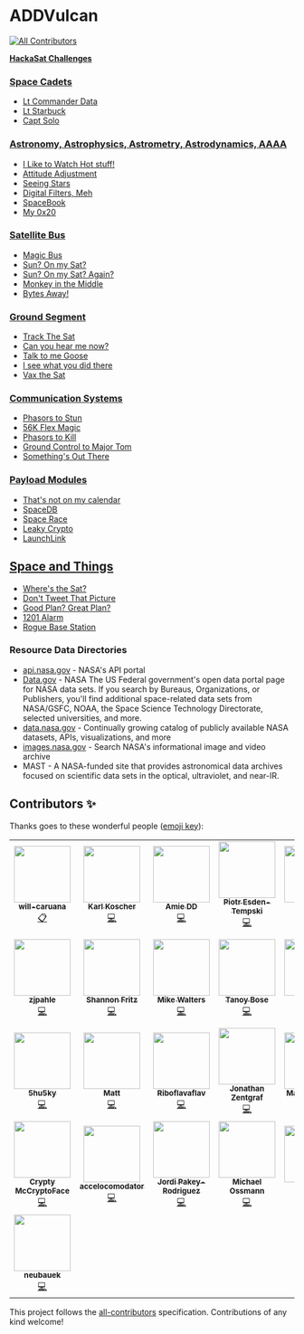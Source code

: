 # ADDVulcan
<!-- ALL-CONTRIBUTORS-BADGE:START - Do not remove or modify this section -->
[![All Contributors](https://img.shields.io/badge/all_contributors-29-orange.svg?style=flat-square)](#contributors-)
<!-- ALL-CONTRIBUTORS-BADGE:END -->
[**HackaSat Challenges**](https://www.hackasat.com/)

### [Space Cadets](https://github.com/AmieDD/ADDVulcan/tree/master/Space%20Cadets)

- [Lt Commander Data](https://github.com/AmieDD/ADDVulcan/tree/master/Space%20Cadets/LT%20Commander%20Data)
- [Lt Starbuck](https://github.com/AmieDD/ADDVulcan/tree/master/Space%20Cadets/LT%20Starbuck)
- [Capt Solo](https://github.com/AmieDD/ADDVulcan/tree/master/Space%20Cadets/Capt%20Solo) 

### [Astronomy, Astrophysics, Astrometry, Astrodynamics, AAAA](https://github.com/AmieDD/ADDVulcan/tree/master/Astronomy%20Astrophysics%20Astrometry%20Astrodynamics%20AAAA)

- [I Like to Watch Hot stuff!](https://github.com/AmieDD/ADDVulcan/tree/master/Astronomy%20Astrophysics%20Astrometry%20Astrodynamics%20AAAA/I%20Like%20to%20Watch)
- [Attitude Adjustment](https://github.com/AmieDD/ADDVulcan/tree/master/Astronomy%20Astrophysics%20Astrometry%20Astrodynamics%20AAAA/Attitude%20Adjustment)
- [Seeing Stars](https://github.com/AmieDD/ADDVulcan/tree/master/Astronomy%20Astrophysics%20Astrometry%20Astrodynamics%20AAAA/Seeing%20Stars)
- [Digital Filters, Meh](https://github.com/AmieDD/ADDVulcan/tree/master/Astronomy%20Astrophysics%20Astrometry%20Astrodynamics%20AAAA/Digital%20Filters%2C%20Me)
- [SpaceBook](https://github.com/AmieDD/ADDVulcan/tree/master/Astronomy%20Astrophysics%20Astrometry%20Astrodynamics%20AAAA/SpaceBook)
- [My 0x20](https://github.com/AmieDD/ADDVulcan/tree/master/Astronomy%20Astrophysics%20Astrometry%20Astrodynamics%20AAAA/My%200x20)

### [Satellite Bus](https://github.com/AmieDD/ADDVulcan/tree/master/Satellite%20Bus)

- [Magic Bus](https://github.com/AmieDD/ADDVulcan/tree/master/Satellite%20Bus/Magic%20Bus)
- [Sun? On my Sat?](https://github.com/AmieDD/ADDVulcan/tree/master/Satellite%20Bus/Sun%3F%20On%20my%20Sat%3F)
- [Sun? On my Sat? Again?](https://github.com/AmieDD/ADDVulcan/tree/master/Satellite%20Bus/Sun%3F%20On%20my%20Sat%3F%20Again%3F)
- [Monkey in the Middle](https://github.com/AmieDD/ADDVulcan/tree/master/Satellite%20Bus/Monkey%20in%20the%20Middle)
- [Bytes Away!](https://github.com/AmieDD/ADDVulcan/tree/master/Satellite%20Bus/Bytes%20Away!)

### [Ground Segment](https://github.com/AmieDD/ADDVulcan/tree/master/Groud%20Segment)

- [Track The Sat](https://github.com/AmieDD/ADDVulcan/tree/master/Groud%20Segment/Track%20the%20sat)
- [Can you hear me now?](https://github.com/AmieDD/ADDVulcan/tree/master/Groud%20Segment/Can%20you%20hear%20me%20now)
- [Talk to me Goose](https://github.com/AmieDD/ADDVulcan/tree/master/Groud%20Segment/Talk%20to%20me%20Goose)
- [I see what you did there](https://github.com/AmieDD/ADDVulcan/tree/master/Groud%20Segment/I%20see%20what%20you%20did%20there)
- [Vax the Sat](https://github.com/AmieDD/ADDVulcan/tree/master/Groud%20Segment/Vax%20the%20Sat)

### [Communication Systems](https://github.com/AmieDD/ADDVulcan/tree/master/Communication%20Systems)

- [Phasors to Stun](https://github.com/AmieDD/ADDVulcan/tree/master/Communication%20Systems/Phasors%20to%20Stun)
- [56K Flex Magic](https://github.com/AmieDD/ADDVulcan/tree/master/Communication%20Systems/56K%20Flex%20Magic)
- [Phasors to Kill](https://github.com/AmieDD/ADDVulcan/tree/master/Communication%20Systems/Phasors%20to%20Kill)
- [Ground Control to Major Tom](https://github.com/AmieDD/ADDVulcan/tree/master/Communication%20Systems/Ground%20Control%20to%20Major%20Tom)
- [Something's Out There](https://github.com/AmieDD/ADDVulcan/tree/master/Communication%20Systems/Something's%20Out%20There)

### [Payload Modules](https://github.com/AmieDD/ADDVulcan/tree/master/Payload%20Modules)

- [That's not on my calendar]()
- [SpaceDB](https://github.com/AmieDD/ADDVulcan/tree/master/Payload%20Modules/SpaceDB)
- [Space Race](https://github.com/AmieDD/ADDVulcan/tree/master/Payload%20Modules/Space%20Race)
- [Leaky Crypto](https://github.com/AmieDD/ADDVulcan/tree/master/Payload%20Modules/Leaky%20Crypto)
- [LaunchLink](https://github.com/AmieDD/ADDVulcan/tree/master/Payload%20Modules/Launch%20Link)

## [Space and Things](https://github.com/AmieDD/ADDVulcan/tree/master/Space%20and%20Things)

- [Where's the Sat?](https://github.com/AmieDD/ADDVulcan/tree/master/Space%20and%20Things/Wheres%20the%20sat)
- [Don't Tweet That Picture](https://github.com/AmieDD/ADDVulcan/tree/master/Space%20and%20Things/Dont%20Tweet%20That%20Picture)
- [Good Plan? Great Plan?](https://github.com/AmieDD/ADDVulcan/tree/master/Space%20and%20Things/Good%20Plan%3F%20Great%20Plan%3F)
- [1201 Alarm](https://github.com/AmieDD/ADDVulcan/tree/master/Space%20and%20Things/1201%20Alarm)
- [Rogue Base Station](https://github.com/AmieDD/ADDVulcan/tree/master/Space%20and%20Things/Rogue%20Base%20Station)

### Resource Data Directories
- [api.nasa.gov](https://api.nasa.gov) - NASA's API portal
- [Data.gov](https://Data.gov) - NASA The US Federal government's open data portal page for NASA data sets. If you search by Bureaus, Organizations, or Publishers, you'll find additional space-related data sets from NASA/GSFC, NOAA, the Space Science Technology Directorate, selected universities, and more.
- [data.nasa.gov](https://data.nasa.gov) - Continually growing catalog of publicly available NASA datasets, APIs, visualizations, and more
- [images.nasa.gov](https://images.nasa.gov) - Search NASA's informational image and video archive
- MAST - A NASA-funded site that provides astronomical data archives focused on scientific data sets in the optical, ultraviolet, and near-IR.

## Contributors ✨

Thanks goes to these wonderful people ([emoji key](https://allcontributors.org/docs/en/emoji-key)):

<!-- ALL-CONTRIBUTORS-LIST:START - Do not remove or modify this section -->
<!-- prettier-ignore-start -->
<!-- markdownlint-disable -->
<table>
  <tr>
    <td align="center"><a href="https://github.com/will-caruana"><img src="https://avatars2.githubusercontent.com/u/20567604?v=4" width="100px;" alt=""/><br /><sub><b>will-caruana</b></sub></a><br /><a href="#eventOrganizing-will-caruana" title="Event Organizing">📋</a></td>
    <td align="center"><a href="https://homes.cs.washington.edu/~supersat/"><img src="https://avatars3.githubusercontent.com/u/1396229?v=4" width="100px;" alt=""/><br /><sub><b>Karl Koscher</b></sub></a><br /><a href="https://github.com/AmieDD/ADDVulcan/commits?author=supersat" title="Code">💻</a></td>
    <td align="center"><a href="http://www.amiedd.com"><img src="https://avatars3.githubusercontent.com/u/7669428?v=4" width="100px;" alt=""/><br /><sub><b>Amie DD</b></sub></a><br /><a href="https://github.com/AmieDD/ADDVulcan/commits?author=AmieDD" title="Code">💻</a></td>
    <td align="center"><a href="http://1bitsquared.com"><img src="https://avatars3.githubusercontent.com/u/17334?v=4" width="100px;" alt=""/><br /><sub><b>Piotr Esden-Tempski</b></sub></a><br /><a href="https://github.com/AmieDD/ADDVulcan/commits?author=esden" title="Code">💻</a></td>
    <td align="center"><a href="http://alvarop.com"><img src="https://avatars2.githubusercontent.com/u/744129?v=4" width="100px;" alt=""/><br /><sub><b>Alvaro</b></sub></a><br /><a href="https://github.com/AmieDD/ADDVulcan/commits?author=alvarop" title="Code">💻</a></td>
    <td align="center"><a href="https://twitter.com/shipcod3"><img src="https://avatars0.githubusercontent.com/u/3483615?v=4" width="100px;" alt=""/><br /><sub><b>Jay Turla</b></sub></a><br /><a href="https://github.com/AmieDD/ADDVulcan/commits?author=shipcod3" title="Code">💻</a></td>
    <td align="center"><a href="https://github.com/schneider42"><img src="https://avatars0.githubusercontent.com/u/452051?v=4" width="100px;" alt=""/><br /><sub><b>schneider42</b></sub></a><br /><a href="https://github.com/AmieDD/ADDVulcan/commits?author=schneider42" title="Code">💻</a></td>
  </tr>
  <tr>
    <td align="center"><a href="https://github.com/zjpahle"><img src="https://avatars2.githubusercontent.com/u/5356102?v=4" width="100px;" alt=""/><br /><sub><b>zjpahle</b></sub></a><br /><a href="https://github.com/AmieDD/ADDVulcan/commits?author=zjpahle" title="Code">💻</a></td>
    <td align="center"><a href="https://github.com/shannonfritz"><img src="https://avatars3.githubusercontent.com/u/10999809?v=4" width="100px;" alt=""/><br /><sub><b>Shannon Fritz</b></sub></a><br /><a href="https://github.com/AmieDD/ADDVulcan/commits?author=shannonfritz" title="Code">💻</a></td>
    <td align="center"><a href="https://assortedhackery.com"><img src="https://avatars3.githubusercontent.com/u/578095?v=4" width="100px;" alt=""/><br /><sub><b>Mike Walters</b></sub></a><br /><a href="https://github.com/AmieDD/ADDVulcan/commits?author=miek" title="Code">💻</a></td>
    <td align="center"><a href="https://github.com/n0tty"><img src="https://avatars1.githubusercontent.com/u/3372955?v=4" width="100px;" alt=""/><br /><sub><b>Tanoy Bose</b></sub></a><br /><a href="https://github.com/AmieDD/ADDVulcan/commits?author=n0tty" title="Code">💻</a></td>
    <td align="center"><a href="https://twitter.com/ninjabunny9000"><img src="https://avatars0.githubusercontent.com/u/7820414?v=4" width="100px;" alt=""/><br /><sub><b>Bun</b></sub></a><br /><a href="https://github.com/AmieDD/ADDVulcan/commits?author=NinjaBunny9000" title="Code">💻</a></td>
    <td align="center"><a href="https://ethicalhackers.club"><img src="https://avatars0.githubusercontent.com/u/44928938?v=4" width="100px;" alt=""/><br /><sub><b>Ameer Pornillos</b></sub></a><br /><a href="https://github.com/AmieDD/ADDVulcan/commits?author=ameerpornillos" title="Code">💻</a></td>
    <td align="center"><a href="https://github.com/cameronbosnic"><img src="https://avatars1.githubusercontent.com/u/23346124?v=4" width="100px;" alt=""/><br /><sub><b>cameronbosnic</b></sub></a><br /><a href="https://github.com/AmieDD/ADDVulcan/commits?author=cameronbosnic" title="Code">💻</a></td>
  </tr>
  <tr>
    <td align="center"><a href="https://github.com/5hu5ky"><img src="https://avatars2.githubusercontent.com/u/12157362?v=4" width="100px;" alt=""/><br /><sub><b>5hu5ky</b></sub></a><br /><a href="https://github.com/AmieDD/ADDVulcan/commits?author=5hu5ky" title="Code">💻</a></td>
    <td align="center"><a href="https://github.com/rootkow"><img src="https://avatars3.githubusercontent.com/u/22761524?v=4" width="100px;" alt=""/><br /><sub><b>Matt</b></sub></a><br /><a href="https://github.com/AmieDD/ADDVulcan/commits?author=rootkow" title="Code">💻</a></td>
    <td align="center"><a href="https://github.com/Riboflavaflav"><img src="https://avatars0.githubusercontent.com/u/12163534?v=4" width="100px;" alt=""/><br /><sub><b>Riboflavaflav</b></sub></a><br /><a href="https://github.com/AmieDD/ADDVulcan/commits?author=Riboflavaflav" title="Code">💻</a></td>
    <td align="center"><a href="https://github.com/kandi3kan3"><img src="https://avatars1.githubusercontent.com/u/65865083?v=4" width="100px;" alt=""/><br /><sub><b>Jonathan Zentgraf</b></sub></a><br /><a href="https://github.com/AmieDD/ADDVulcan/commits?author=kandi3kan3" title="Code">💻</a></td>
    <td align="center"><a href="https://github.com/murrayma"><img src="https://avatars3.githubusercontent.com/u/3729536?v=4" width="100px;" alt=""/><br /><sub><b>Martin Murray</b></sub></a><br /><a href="https://github.com/AmieDD/ADDVulcan/commits?author=murrayma" title="Code">💻</a></td>
    <td align="center"><a href="http://www.sharebrained.com/"><img src="https://avatars0.githubusercontent.com/u/778248?v=4" width="100px;" alt=""/><br /><sub><b>Jared Boone</b></sub></a><br /><a href="https://github.com/AmieDD/ADDVulcan/commits?author=jboone" title="Code">💻</a></td>
    <td align="center"><a href="https://github.com/LennertW"><img src="https://avatars2.githubusercontent.com/u/4999638?v=4" width="100px;" alt=""/><br /><sub><b>LennertW</b></sub></a><br /><a href="https://github.com/AmieDD/ADDVulcan/commits?author=LennertW" title="Code">💻</a></td>
  </tr>
  <tr>
    <td align="center"><a href="https://github.com/McCryptoFace"><img src="https://avatars2.githubusercontent.com/u/19789706?v=4" width="100px;" alt=""/><br /><sub><b>Crypty McCryptoFace</b></sub></a><br /><a href="https://github.com/AmieDD/ADDVulcan/commits?author=McCryptoFace" title="Code">💻</a></td>
    <td align="center"><a href="https://github.com/accelocomodator"><img src="https://avatars2.githubusercontent.com/u/66049411?v=4" width="100px;" alt=""/><br /><sub><b>accelocomodator</b></sub></a><br /><a href="https://github.com/AmieDD/ADDVulcan/commits?author=accelocomodator" title="Code">💻</a></td>
    <td align="center"><a href="https://gitlab.com/0xdec"><img src="https://avatars1.githubusercontent.com/u/3586264?v=4" width="100px;" alt=""/><br /><sub><b>Jordi Pakey-Rodriguez</b></sub></a><br /><a href="https://github.com/AmieDD/ADDVulcan/commits?author=0xdec" title="Code">💻</a></td>
    <td align="center"><a href="http://greatscottgadgets.com/"><img src="https://avatars2.githubusercontent.com/u/1195107?v=4" width="100px;" alt=""/><br /><sub><b>Michael Ossmann</b></sub></a><br /><a href="https://github.com/AmieDD/ADDVulcan/commits?author=mossmann" title="Code">💻</a></td>
    <td align="center"><a href="http://straithe.com"><img src="https://avatars3.githubusercontent.com/u/5331861?v=4" width="100px;" alt=""/><br /><sub><b>Straithe</b></sub></a><br /><a href="https://github.com/AmieDD/ADDVulcan/commits?author=straithe" title="Code">💻</a></td>
    <td align="center"><a href="http://blogmal.42.org"><img src="https://avatars1.githubusercontent.com/u/464856?v=4" width="100px;" alt=""/><br /><sub><b>Sec</b></sub></a><br /><a href="https://github.com/AmieDD/ADDVulcan/commits?author=Sec42" title="Code">💻</a></td>
    <td align="center"><a href="https://github.com/gregdavill"><img src="https://avatars2.githubusercontent.com/u/344310?v=4" width="100px;" alt=""/><br /><sub><b>Gregory Davill</b></sub></a><br /><a href="https://github.com/AmieDD/ADDVulcan/commits?author=gregdavill" title="Code">💻</a></td>
  </tr>
  <tr>
    <td align="center"><a href="https://github.com/neubauek"><img src="https://avatars3.githubusercontent.com/u/362363?v=4" width="100px;" alt=""/><br /><sub><b>neubauek</b></sub></a><br /><a href="https://github.com/AmieDD/ADDVulcan/commits?author=neubauek" title="Code">💻</a></td>
  </tr>
</table>

<!-- markdownlint-enable -->
<!-- prettier-ignore-end -->
<!-- ALL-CONTRIBUTORS-LIST:END -->

This project follows the [all-contributors](https://github.com/all-contributors/all-contributors) specification. Contributions of any kind welcome!
